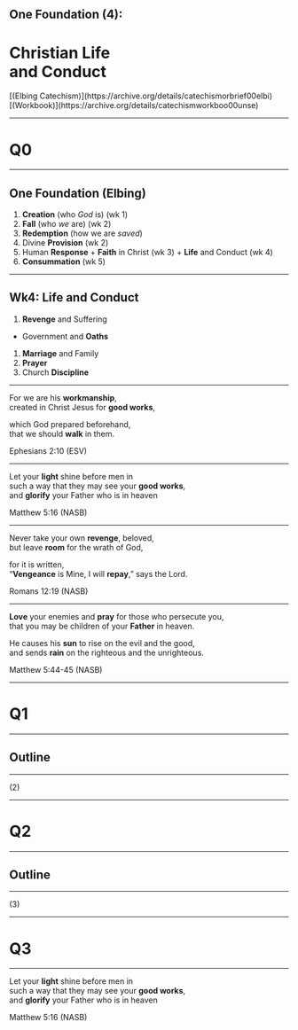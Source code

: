 <!-- .slide: data-background-image="https://sermons.seanho.com/img/bg/unsplash-3LOlnKre5XE-vancouver.jpg" -->
## One Foundation (4):
# Christian Life <br/> and Conduct

<div class="ref">
[(Elbing Catechism)](https://archive.org/details/catechismorbrief00elbi)
[(Workbook)](https://archive.org/details/catechismworkboo00unse)
</div>

---
<!-- .slide: data-background="white" -->
# Q0

---
<!-- .slide: data-background-image="https://sermons.seanho.com/img/bg/unsplash-c333d6YEhi0-bible.jpg" -->
## One Foundation <span class="ref">(Elbing)</span>
1. **Creation** (who *God* is) <span class="ref">(wk 1)</span>
1. **Fall** (who *we* are) <span class="ref">(wk 2)</span>
1. **Redemption** (how we are *saved*)
  1. Divine **Provision** <span class="ref">(wk 2)</span>
  1. Human **Response**
    + **Faith** in Christ <span class="ref">(wk 3)</span>
    + **Life** and Conduct <span class="ref">(wk 4)</span>
  1. **Consummation** <span class="ref">(wk 5)</span>

---
<!-- .slide: data-background-image="https://sermons.seanho.com/img/bg/unsplash-3LOlnKre5XE-vancouver.jpg" -->
## Wk4: Life and Conduct
1. **Revenge** and Suffering
  + Government and **Oaths**
1. **Marriage** and Family
1. **Prayer**
1. Church **Discipline**

---
<!-- .slide: data-background-image="https://sermons.seanho.com/img/bg/unsplash-bEbqpPeHEM4-kneel_beach.jpg" -->
For we are his **workmanship**, <br/>
created in Christ Jesus for **good works**,

which God prepared beforehand, <br/>
that we should **walk** in them.

<div class="ref">
Ephesians 2:10 (ESV)
</div>

---
Let your **light** shine before men in <br/>
such a way that they may see your **good works**, <br/>
and **glorify** your Father who is in heaven

<div class="ref">
Matthew 5:16 (NASB)
</div>

---
Never take your own **revenge**, beloved,  <br/>
but leave **room** for the wrath of God,  <br/>

for it is written,  <br/>
“**Vengeance** is Mine, I will **repay**,” says the Lord.

<div class="ref">
Romans 12:19 (NASB)
</div>

---
**Love** your enemies and **pray** for those who persecute you, <br/>
that you may be children of your **Father** in heaven.

He causes his **sun** to rise on the evil and the good, <br/>
and sends **rain** on the righteous and the unrighteous.

<div class="ref">
Matthew 5:44-45 (NASB)
</div>

---
<!-- .slide: data-background="white" -->
# Q1

---
## Outline

---
(2)

---
<!-- .slide: data-background="white" -->
# Q2

---
## Outline

---
(3)

---
<!-- .slide: data-background="white" -->
# Q3

---
<!-- .slide: data-background-image="https://sermons.seanho.com/img/bg/unsplash-3LOlnKre5XE-vancouver.jpg" -->
Let your **light** shine before men in <br/>
such a way that they may see your **good works**, <br/>
and **glorify** your Father who is in heaven

<div class="ref">
Matthew 5:16 (NASB)
</div>

<!-- .slide: data-background-image="https://sermons.seanho.com/img/bg/unsplash-3LOlnKre5XE-vancouver.jpg" class="empty" -->
